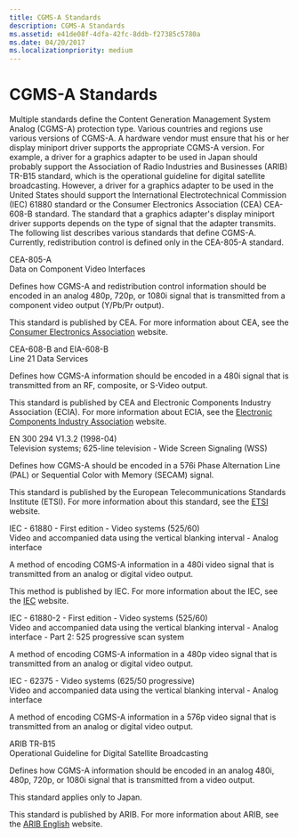 ```yaml
---
title: CGMS-A Standards
description: CGMS-A Standards
ms.assetid: e41de08f-4dfa-42fc-8ddb-f27385c5780a
ms.date: 04/20/2017
ms.localizationpriority: medium
---
```


# CGMS-A Standards


Multiple standards define the Content Generation Management System Analog (CGMS-A) protection type. Various countries and regions use various versions of CGMS-A. A hardware vendor must ensure that his or her display miniport driver supports the appropriate CGMS-A version. For example, a driver for a graphics adapter to be used in Japan should probably support the Association of Radio Industries and Businesses (ARIB) TR-B15 standard, which is the operational guideline for digital satellite broadcasting. However, a driver for a graphics adapter to be used in the United States should support the International Electrotechnical Commission (IEC) 61880 standard or the Consumer Electronics Association (CEA) CEA-608-B standard. The standard that a graphics adapter's display miniport driver supports depends on the type of signal that the adapter transmits. The following list describes various standards that define CGMS-A. Currently, redistribution control is defined only in the CEA-805-A standard.

<span id="CEA-805-A"></span><span id="cea-805-a"></span>CEA-805-A  
Data on Component Video Interfaces

Defines how CGMS-A and redistribution control information should be encoded in an analog 480p, 720p, or 1080i signal that is transmitted from a component video output (Y/Pb/Pr output).

This standard is published by CEA. For more information about CEA, see the [Consumer Electronics Association](http://go.microsoft.com/fwlink/p/?linkid=71276) website.

<span id="CEA-608-B_and_EIA-608-B"></span><span id="cea-608-b_and_eia-608-b"></span><span id="CEA-608-B_AND_EIA-608-B"></span>CEA-608-B and EIA-608-B  
Line 21 Data Services

Defines how CGMS-A information should be encoded in a 480i signal that is transmitted from an RF, composite, or S-Video output.

This standard is published by CEA and Electronic Components Industry Association (ECIA). For more information about ECIA, see the [Electronic Components Industry Association](http://go.microsoft.com/fwlink/p/?linkid=71278) website.

<span id="EN_300_294_V1.3.2__1998-04_"></span><span id="en_300_294_v1.3.2__1998-04_"></span>EN 300 294 V1.3.2 (1998-04)  
Television systems; 625-line television - Wide Screen Signaling (WSS)

Defines how CGMS-A should be encoded in a 576i Phase Alternation Line (PAL) or Sequential Color with Memory (SECAM) signal.

This standard is published by the European Telecommunications Standards Institute (ETSI). For more information about this standard, see the [ETSI](http://go.microsoft.com/fwlink/p/?linkid=26364) website.

<span id="IEC_-_61880_-_First_edition_-_Video_systems__525_60_"></span><span id="iec_-_61880_-_first_edition_-_video_systems__525_60_"></span><span id="IEC_-_61880_-_FIRST_EDITION_-_VIDEO_SYSTEMS__525_60_"></span>IEC - 61880 - First edition - Video systems (525/60)  
Video and accompanied data using the vertical blanking interval - Analog interface

A method of encoding CGMS-A information in a 480i video signal that is transmitted from an analog or digital video output.

This method is published by IEC. For more information about the IEC, see the [IEC](http://go.microsoft.com/fwlink/p/?linkid=8732) website.

<span id="IEC_-_61880-2_-_First_edition_-_Video_systems__525_60__"></span><span id="iec_-_61880-2_-_first_edition_-_video_systems__525_60__"></span><span id="IEC_-_61880-2_-_FIRST_EDITION_-_VIDEO_SYSTEMS__525_60__"></span>IEC - 61880-2 - First edition - Video systems (525/60)   
Video and accompanied data using the vertical blanking interval - Analog interface - Part 2: 525 progressive scan system

A method of encoding CGMS-A information in a 480p video signal that is transmitted from an analog or digital video output.

<span id="IEC_-_62375_-_Video_systems__625_50_progressive_"></span><span id="iec_-_62375_-_video_systems__625_50_progressive_"></span><span id="IEC_-_62375_-_VIDEO_SYSTEMS__625_50_PROGRESSIVE_"></span>IEC - 62375 - Video systems (625/50 progressive)  
Video and accompanied data using the vertical blanking interval - Analog interface

A method of encoding CGMS-A information in a 576p video signal that is transmitted from an analog or digital video output.

<span id="ARIB_TR-B15"></span><span id="arib_tr-b15"></span>ARIB TR-B15  
Operational Guideline for Digital Satellite Broadcasting

Defines how CGMS-A information should be encoded in an analog 480i, 480p, 720p, or 1080i signal that is transmitted from a video output.

This standard applies only to Japan.

This standard is published by ARIB. For more information about ARIB, see the [ARIB English](http://go.microsoft.com/fwlink/p/?linkid=71283) website.

 

 





